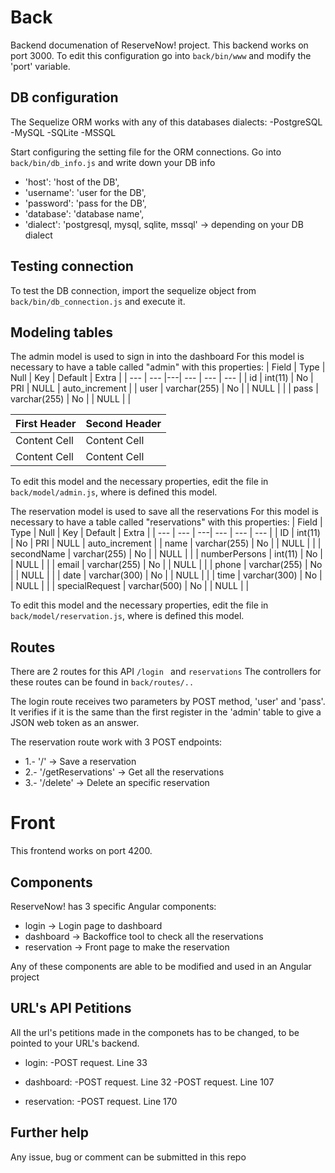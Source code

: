 # Back

Backend documenation of ReserveNow! project.
This backend works on port 3000. To edit this configuration go into `back/bin/www` and modify the 'port' variable.

## DB configuration

The Sequelize ORM works with any of this databases dialects:
-PostgreSQL
-MySQL
-SQLite
-MSSQL

Start configuring the setting file for the ORM connections. Go into `back/bin/db_info.js` and write down your DB info
- 'host': 'host of the DB',
- 'username': 'user for the DB',
- 'password': 'pass for the DB',
- 'database': 'database name',
- 'dialect': 'postgresql, mysql, sqlite, mssql' -> depending on your DB dialect

## Testing connection

To test the DB connection, import the sequelize object from `back/bin/db_connection.js` and execute it.

## Modeling tables

The admin model is used to sign in into the dashboard
For this model is necessary to have a table called "admin" with this properties:
| Field          | Type               | Null   | Key       | Default | Extra                         |
| --- | ---             |---| ---  | ---    | ---                |
| id               | int(11)            | No     | PRI       | NULL     | auto_increment        |
| user           | varchar(255)   | No     |             | NULL     |                                  |
| pass           | varchar(255)   | No     |             | NULL     |                                  |

| First Header  | Second Header |
| ------------- | ------------- |
| Content Cell  | Content Cell  |
| Content Cell  | Content Cell  |

To edit this model and the necessary properties, edit the file in `back/model/admin.js`, where is defined this model.



The reservation model is used to save all the reservations
For this model is necessary to have a table called "reservations" with this properties:
| Field                        | Type               | Null   | Key       | Default | Extra                          |
| ---              | ---             | ---| ---  | ---    | ---                  |
| ID                             | int(11)            | No     | PRI       | NULL     | auto_increment        |
| name                       | varchar(255)   | No     |             | NULL     |                                  |
| secondName           | varchar(255)   | No     |             | NULL     |                                  |
| numberPersons       | int(11)             | No     |             | NULL     |                                  |
| email                       | varchar(255)   | No     |             | NULL     |                                  |
| phone                      | varchar(255)   | No     |             | NULL     |                                  |
| date                         | varchar(300)   | No     |             | NULL     |                                  |
| time                         | varchar(300)   | No     |             | NULL     |                                  |
| specialRequest        | varchar(500)   | No     |             | NULL     |                                  |

To edit this model and the necessary properties, edit the file in `back/model/reservation.js`, where is defined this model.


## Routes

There are 2 routes for this API `/login ` and  `reservations`
The controllers for these routes can be found in `back/routes/..`

The login route receives two parameters by POST method, 'user' and 'pass'. 
It verifies if it is the same than the first register in the 'admin' table to give a JSON web token as an answer.

The reservation route work with 3 POST endpoints:
- 1.- '/' -> Save a reservation
- 2.- '/getReservations' -> Get all the reservations
- 3.- '/delete' -> Delete an specific reservation

# Front

This frontend works on port 4200.

## Components

ReserveNow! has 3 specific Angular components:
- login -> Login page to dashboard
- dashboard -> Backoffice tool to check all the reservations
- reservation -> Front page to make the reservation

Any of these components are able to be modified and used in an Angular project

## URL's API Petitions

All the url's petitions made in the componets has to be changed, to be pointed to your URL's backend. 

- login:
    -POST request. Line 33

- dashboard:
    -POST request. Line 32
    -POST request. Line 107

- reservation:
    -POST request. Line 170


## Further help

Any issue, bug or comment can be submitted in this repo
